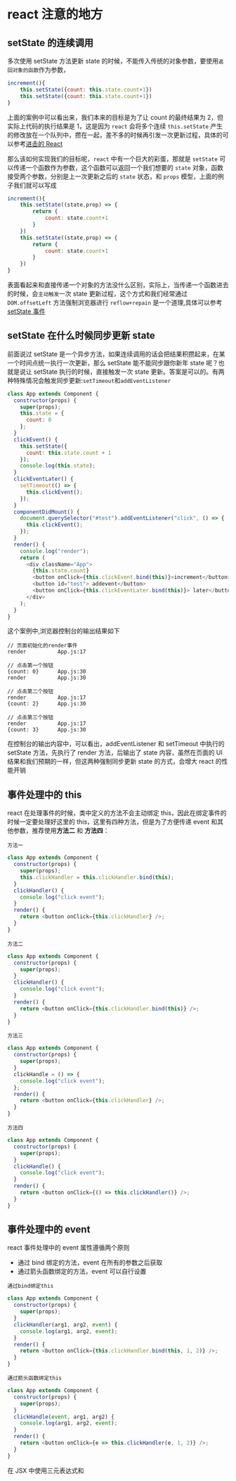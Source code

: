 # react 注意的地方

## setState 的连续调用

多次使用 setState 方法更新 state 的时候，不能传入传统的对象参数，要使用`返回对象的函数`作为参数，

```js
increment(){
    this.setState({count: this.state.count+1})
    this.setState({count: this.state.count+1})
}
```

上面的案例中可以看出来，我们本来的目标是为了让 count 的最终结果为 2，但实际上代码的执行结果是 1，这是因为 `react` 会将多个连续 `this.setState` 产生的修改放在一个队列中，攒在一起，差不多的时候再引发一次更新过程，具体的可以参考[进击的 React](https://zhuanlan.zhihu.com/p/25954470)

那么该如何实现我们的目标呢，`react` 中有一个巨大的彩蛋，那就是 `setState` 可以传递一个函数作为参数，这个函数可以返回一个我们想要的 `state` 对象，函数接受两个参数，分别是上一次更新之后的 `state` 状态，和 `props` 模型，上面的例子我们就可以写成

```js
increment(){
    this.setState((state,prop) => {
        return {
            count: state.count+1
        }
    })
    this.setState((state,prop) => {
        return {
            count: state.count+1
        }
    })
}
```

表面看起来和直接传递一个对象的方法没什么区别，实际上，当传递一个函数进去的时候，会`主动触发`一次 state 更新过程，这个方式和我们经常通过 `DOM.offsetLeft` 方法强制浏览器进行 `reflow+repain` 是一个道理,具体可以参考[setState 事件](https://doc.react-china.org/docs/react-component.html#setstate)

## setState 在什么时候同步更新 state

前面说过 setState 是一个异步方法，如果连续调用的话会把结果积攒起来，在某一个时间点统一执行一次更新，那么 setState 能不能同步跟你新年 state 呢？也就是说让 setState 执行的时候，直接触发一次 state 更新。答案是可以的。有两种特殊情况会触发同步更新:`setTimeout`和`addEventListener`

```js
class App extends Component {
  constructor(props) {
    super(props);
    this.state = {
      count: 0
    };
  }
  clickEvent() {
    this.setState({
      count: this.state.count + 1
    });
    console.log(this.state);
  }
  clickEventLater() {
    setTimeout(() => {
      this.clickEvent();
    });
  }
  componentDidMount() {
    document.querySelector("#test").addEventListener("click", () => {
      this.clickEvent();
    });
  }
  render() {
    console.log("render");
    return (
      <div className="App">
        {this.state.count}
        <button onClick={this.clickEvent.bind(this)}>increment</button>
        <button id="test"> addevent</button>
        <button onClick={this.clickEventLater.bind(this)}> later</button>
      </div>
    );
  }
}
```

这个案例中,浏览器控制台的输出结果如下

```
// 页面初始化的render事件
render          App.js:17

// 点击第一个按钮
{count: 0}      App.js:30
render          App.js:30

// 点击第二个按钮
render          App.js:17
{count: 2}      App.js:30

// 点击第三个按钮
render          App.js:17
{count: 3}      App.js:30
```

在控制台的输出内容中，可以看出，addEventListener 和 setTimeout 中执行的 setState 方法，先执行了 render 方法，后输出了 state 内容，虽然在页面的 UI 结果和我们预期的一样，但这两种强制同步更新 state 的方式，会增大 react 的性能开销

## 事件处理中的 this

react 在处理事件的时候，类中定义的方法不会主动绑定 this，因此在绑定事件的时候一定要处理好这里的 this，这里有四种方法，但是为了方便传递 event 和其他参数，推荐使用**方法二** 和 **方法四**：

`方法一`

```js
class App extends Component {
  constructor(props) {
    super(props);
    this.clickHandler = this.clickHandler.bind(this);
  }
  clickHandler() {
    console.log("click event");
  }
  render() {
    return <button onClick={this.clickHandler} />;
  }
}
```

`方法二`

```js
class App extends Component {
  constructor(props) {
    super(props);
  }
  clickHandler() {
    console.log("click event");
  }
  render() {
    return <button onClick={this.clickHandler.bind(this)} />;
  }
}
```

`方法三`

```js
class App extends Component {
  constructor(props) {
    super(props);
  }
  clickHandle = () => {
    console.log("click event");
  };
  render() {
    return <button onClick={this.clickHandler} />;
  }
}
```

`方法四`

```js
class App extends Component {
  constructor(props) {
    super(props);
  }
  clickHandle() {
    console.log("click event");
  }
  render() {
    return <button onClick={() => this.clickHandler()} />;
  }
}
```

## 事件处理中的 event

react 事件处理中的 event 属性遵循两个原则

* 通过 bind 绑定的方法，event 在所有的参数之后获取
* 通过箭头函数绑定的方法，event 可以自行设置

`通过bind绑定this`

```js
class App extends Component {
  constructor(props) {
    super(props);
  }
  clickHandler(arg1, arg2, event) {
    console.log(arg1, arg2, event);
  }
  render() {
    return <button onClick={this.clickHandler.bind(this, 1, 2)} />;
  }
}
```

`通过箭头函数绑定this`

```js
class App extends Component {
  constructor(props) {
    super(props);
  }
  clickHandle(event, arg1, arg2) {
    console.log(arg1, arg2, event);
  }
  render() {
    return <button onClick={e => this.clickHandler(e, 1, 2)} />;
  }
}
```

在 JSX 中使用三元表达式和
